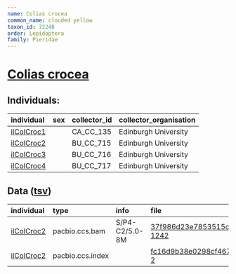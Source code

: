 ```yaml
---
name: Colias crocea
common_name: clouded yellow
taxon_id: 72248
order: Lepidoptera
family: Pieridae
---
```


# [Colias crocea](https://www.ebi.ac.uk/ena/data/taxonomy/v1/taxon/tax-id/72248)

## Individuals:

| individual | sex | collector_id | collector_organisation |
| :--------- | :-: | :----------- | :--------------------- |
| [ilColCroc1](ilColCroc1.md) |  | CA_CC_135 | Edinburgh University |
| [ilColCroc2](ilColCroc2.md) |  | BU_CC_715 | Edinburgh University |
| [ilColCroc3](ilColCroc3.md) |  | BU_CC_716 | Edinburgh University |
| [ilColCroc4](ilColCroc4.md) |  | BU_CC_717 | Edinburgh University |

## Data ([tsv](Colias_crocea_data.tsv))

| individual | type | info | file |
| :--------- | :--- | :--- | :--- |
| [ilColCroc2](ilColCroc2.md) | pacbio.ccs.bam | S/P4-C2/5.0-8M | [37f986d23e7853515c466f87312377f0-1242](https://darwin.cog.sanger.ac.uk/insects/Colias_crocea/ilColCroc2/genomic_data/pacbio/m64125_200527_151832.ccs.bam) |
| [ilColCroc2](ilColCroc2.md) | pacbio.ccs.index |  | [fc16d9b38e0298cf46747f1718011e99-2](https://darwin.cog.sanger.ac.uk/insects/Colias_crocea/ilColCroc2/genomic_data/pacbio/m64125_200527_151832.ccs.bam.pbi) |
